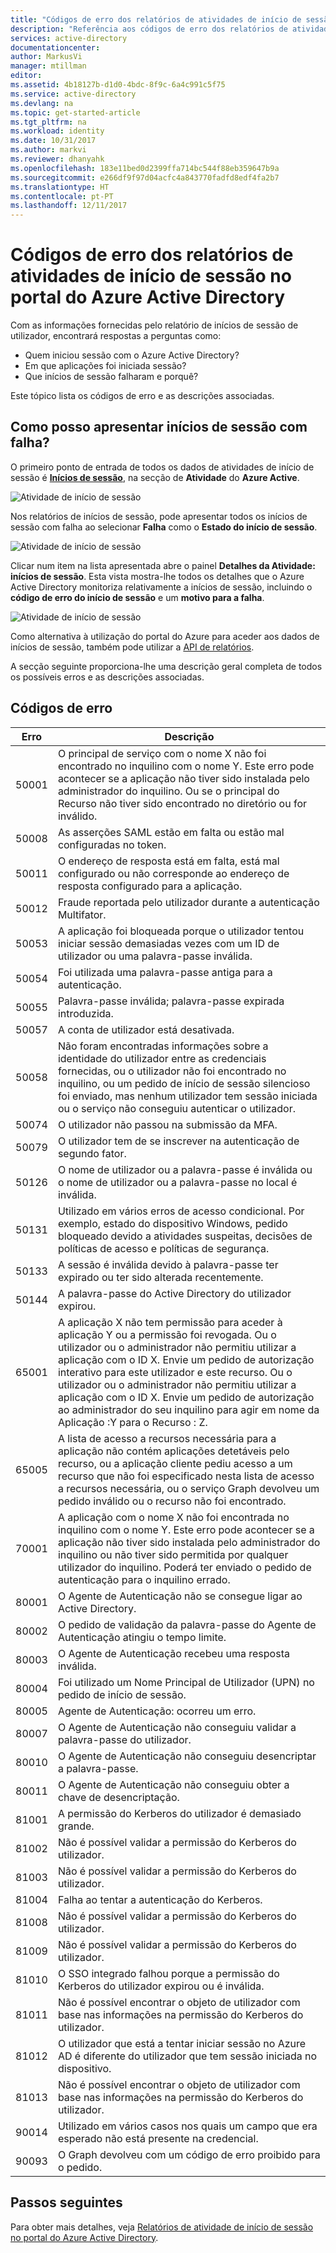 ```yaml
---
title: "Códigos de erro dos relatórios de atividades de início de sessão no portal do Azure Active Directory | Microsoft Docs"
description: "Referência aos códigos de erro dos relatórios de atividades de início de sessão."
services: active-directory
documentationcenter: 
author: MarkusVi
manager: mtillman
editor: 
ms.assetid: 4b18127b-d1d0-4bdc-8f9c-6a4c991c5f75
ms.service: active-directory
ms.devlang: na
ms.topic: get-started-article
ms.tgt_pltfrm: na
ms.workload: identity
ms.date: 10/31/2017
ms.author: markvi
ms.reviewer: dhanyahk
ms.openlocfilehash: 183e11bed0d2399ffa714bc544f88eb359647b9a
ms.sourcegitcommit: e266df9f97d04acfc4a843770fadfd8edf4fa2b7
ms.translationtype: HT
ms.contentlocale: pt-PT
ms.lasthandoff: 12/11/2017
---
```

# <a name="sign-in-activity-report-error-codes-in-the-azure-active-directory-portal"></a>Códigos de erro dos relatórios de atividades de início de sessão no portal do Azure Active Directory

Com as informações fornecidas pelo relatório de inícios de sessão de utilizador, encontrará respostas a perguntas como:

- Quem iniciou sessão com o Azure Active Directory?
- Em que aplicações foi iniciada sessão?
- Que inícios de sessão falharam e porquê?

Este tópico lista os códigos de erro e as descrições associadas. 

## <a name="how-can-i-display-failed-sign-ins"></a>Como posso apresentar inícios de sessão com falha? 

O primeiro ponto de entrada de todos os dados de atividades de início de sessão é **[Inícios de sessão](https://portal.azure.com/#blade/Microsoft_AAD_IAM/ActiveDirectoryMenuBlade/SignIns)**, na secção de **Atividade** do **Azure Active**.


![Atividade de início de sessão](./media/active-directory-reporting-activity-sign-ins-errors/61.png "Atividade de início de sessão")


Nos relatórios de inícios de sessão, pode apresentar todos os inícios de sessão com falha ao selecionar **Falha** como o **Estado do início de sessão**.


![Atividade de início de sessão](./media/active-directory-reporting-activity-sign-ins-errors/06.png "Atividade de início de sessão")

Clicar num item na lista apresentada abre o painel **Detalhes da Atividade: inícios de sessão**. Esta vista mostra-lhe todos os detalhes que o Azure Active Directory monitoriza relativamente a inícios de sessão, incluindo o **código de erro do início de sessão** e um **motivo para a falha**.

![Atividade de início de sessão](./media/active-directory-reporting-activity-sign-ins-errors/05.png "Atividade de início de sessão")


Como alternativa à utilização do portal do Azure para aceder aos dados de inícios de sessão, também pode utilizar a [API de relatórios](active-directory-reporting-api-getting-started-azure-portal.md).


A secção seguinte proporciona-lhe uma descrição geral completa de todos os possíveis erros e as descrições associadas. 

## <a name="error-codes"></a>Códigos de erro

| Erro| Descrição |
| --- | --- |
| 50001| O principal de serviço com o nome X não foi encontrado no inquilino com o nome Y. Este erro pode acontecer se a aplicação não tiver sido instalada pelo administrador do inquilino. Ou se o principal do Recurso não tiver sido encontrado no diretório ou for inválido.|
| 50008| As asserções SAML estão em falta ou estão mal configuradas no token.|
| 50011| O endereço de resposta está em falta, está mal configurado ou não corresponde ao endereço de resposta configurado para a aplicação.|
| 50012| Fraude reportada pelo utilizador durante a autenticação Multifator.|
| 50053| A aplicação foi bloqueada porque o utilizador tentou iniciar sessão demasiadas vezes com um ID de utilizador ou uma palavra-passe inválida.|
| 50054| Foi utilizada uma palavra-passe antiga para a autenticação.|
| 50055| Palavra-passe inválida; palavra-passe expirada introduzida.|
| 50057| A conta de utilizador está desativada.|
| 50058| Não foram encontradas informações sobre a identidade do utilizador entre as credenciais fornecidas, ou o utilizador não foi encontrado no inquilino, ou um pedido de início de sessão silencioso foi enviado, mas nenhum utilizador tem sessão iniciada ou o serviço não conseguiu autenticar o utilizador.|
| 50074| O utilizador não passou na submissão da MFA.|
| 50079| O utilizador tem de se inscrever na autenticação de segundo fator.|
| 50126| O nome de utilizador ou a palavra-passe é inválida ou o nome de utilizador ou a palavra-passe no local é inválida.|
| 50131| Utilizado em vários erros de acesso condicional. Por exemplo, estado do dispositivo Windows, pedido bloqueado devido a atividades suspeitas, decisões de políticas de acesso e políticas de segurança.|
| 50133| A sessão é inválida devido à palavra-passe ter expirado ou ter sido alterada recentemente.|
| 50144| A palavra-passe do Active Directory do utilizador expirou.|
| 65001| A aplicação X não tem permissão para aceder à aplicação Y ou a permissão foi revogada. Ou o utilizador ou o administrador não permitiu utilizar a aplicação com o ID X. Envie um pedido de autorização interativo para este utilizador e este recurso. Ou o utilizador ou o administrador não permitiu utilizar a aplicação com o ID X. Envie um pedido de autorização ao administrador do seu inquilino para agir em nome da Aplicação :Y para o Recurso : Z.|
| 65005| A lista de acesso a recursos necessária para a aplicação não contém aplicações detetáveis pelo recurso, ou a aplicação cliente pediu acesso a um recurso que não foi especificado nesta lista de acesso a recursos necessária, ou o serviço Graph devolveu um pedido inválido ou o recurso não foi encontrado.|
| 70001| A aplicação com o nome X não foi encontrada no inquilino com o nome Y. Este erro pode acontecer se a aplicação não tiver sido instalada pelo administrador do inquilino ou não tiver sido permitida por qualquer utilizador do inquilino. Poderá ter enviado o pedido de autenticação para o inquilino errado.|
| 80001| O Agente de Autenticação não se consegue ligar ao Active Directory.|
| 80002| O pedido de validação da palavra-passe do Agente de Autenticação atingiu o tempo limite.|
| 80003| O Agente de Autenticação recebeu uma resposta inválida.|
| 80004| Foi utilizado um Nome Principal de Utilizador (UPN) no pedido de início de sessão.|
| 80005| Agente de Autenticação: ocorreu um erro.|
| 80007| O Agente de Autenticação não conseguiu validar a palavra-passe do utilizador.|
| 80010| O Agente de Autenticação não conseguiu desencriptar a palavra-passe.|
| 80011| O Agente de Autenticação não conseguiu obter a chave de desencriptação.|
| 81001| A permissão do Kerberos do utilizador é demasiado grande.|
| 81002| Não é possível validar a permissão do Kerberos do utilizador.|
| 81003| Não é possível validar a permissão do Kerberos do utilizador.|
| 81004| Falha ao tentar a autenticação do Kerberos.|
| 81008| Não é possível validar a permissão do Kerberos do utilizador.|
| 81009| Não é possível validar a permissão do Kerberos do utilizador.|
| 81010| O SSO integrado falhou porque a permissão do Kerberos do utilizador expirou ou é inválida.|
| 81011| Não é possível encontrar o objeto de utilizador com base nas informações na permissão do Kerberos do utilizador.|
| 81012| O utilizador que está a tentar iniciar sessão no Azure AD é diferente do utilizador que tem sessão iniciada no dispositivo.|
| 81013| Não é possível encontrar o objeto de utilizador com base nas informações na permissão do Kerberos do utilizador.|
| 90014| Utilizado em vários casos nos quais um campo que era esperado não está presente na credencial.|
| 90093| O Graph devolveu com um código de erro proibido para o pedido.|




## <a name="next-steps"></a>Passos seguintes

Para obter mais detalhes, veja [Relatórios de atividade de início de sessão no portal do Azure Active Directory](active-directory-reporting-activity-sign-ins.md).

